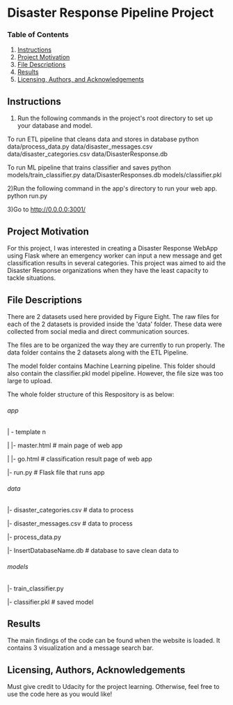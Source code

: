 # Disaster Response Pipeline Project
### Table of Contents

1. [Instructions](#instructions)
2. [Project Motivation](#motivation)
3. [File Descriptions](#files)
4. [Results](#results)
5. [Licensing, Authors, and Acknowledgements](#licensing)

## Instructions <a name="instructions"></a>

1) Run the following commands in the project's root directory to set up your database and model.

 To run ETL pipeline that cleans data and stores in database python data/process_data.py data/disaster_messages.csv data/disaster_categories.csv data/DisasterResponse.db

To run ML pipeline that trains classifier and saves python models/train_classifier.py data/DisasterResponses.db models/classifier.pkl

2)Run the following command in the app's directory to run your web app. python run.py

3)Go to http://0.0.0.0:3001/ 

## Project Motivation<a name="motivation"></a>

For this project, I was interested in creating a Disaster Response WebApp using Flask where an emergency worker can input a new message and get classification results in several categories. This project was aimed to aid the Disaster Response organizations when they have the least capacity to tackle situations.


## File Descriptions <a name="files"></a>

There are 2 datasets used here provided by Figure Eight.  The raw files for each of the 2 datasets is provided inside the 'data' folder. These data were collected from social media and direct communication sources.  

The files are to be organized the way they are currently to run properly. The data folder contains the 2 datasets along with the ETL Pipeline.

The model folder contains Machine Learning pipeline. This folder should also contain the classifier.pkl model pipeline. However, the file size was too large to upload.

The whole folder structure of this Respository is as below:

###### app
| - template n

| |- master.html # main page of web app

| |- go.html # classification result page of web app

|- run.py # Flask file that runs app

###### data
|- disaster_categories.csv # data to process

|- disaster_messages.csv # data to process

|- process_data.py

|- InsertDatabaseName.db # database to save clean data to

###### models
|- train_classifier.py

|- classifier.pkl # saved model

## Results<a name="results"></a>

The main findings of the code can be found when the website is loaded. It contains 3 visualization and a message search bar.


## Licensing, Authors, Acknowledgements<a name="licensing"></a>

Must give credit to Udacity for the project learning.  Otherwise, feel free to use the code here as you would like! 
